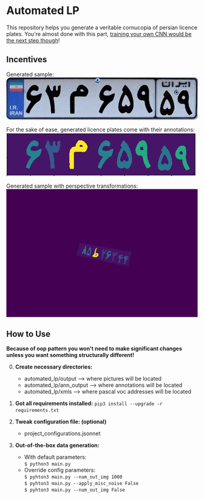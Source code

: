 # Automated LP
This repository helps you generate a veritable cornucopia of persian licence plates.
You're almost done with this part, [training your own CNN would be the next step though](https://gluon-cv.mxnet.io/install.html)!

## Incentives 
Generated sample:\
 ![Sample](https://github.com/Amir-Mehrpanah/atumated_lp/blob/master/README_contents/simple_out.png)

For the sake of ease, generated licence plates come with their annotations: \
![Annotation sample](https://github.com/Amir-Mehrpanah/atumated_lp/blob/master/README_contents/ann_simple_out.png) 

Generated sample with perspective transformations:\
<img src="https://github.com/Amir-Mehrpanah/atumated_lp/blob/master/README_contents/transformed.gif" width="544" height="336" />

## How to Use
**Because of oop pattern you won't need to make significant changes 
unless you want something structurally different!**

0. **Create necessary directories:**
    * automated_lp/output   --> where pictures will be located
    * automated_lp/ann_output   --> where annotations will be located
    * automated_lp/xmls     --> where pascal voc addresses will be located
1. **Got all requirements installed:**
    ```pip3 install --upgrade -r requirements.txt```
    
2. **Tweak configuration file: (optional)**
    * project_configurations.jsonnet
    
3. **Out-of-the-box data generation:**
    * With default parameters:\
    ```$ python3 main.py```
    * Override config parameters:\
    ```$ pyhton3 main.py --num_out_img 1000```\
    ```$ pyhton3 main.py --apply_misc_noise False```\
    ```$ pyhton3 main.py --num_out_img False``` 